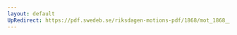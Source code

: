 ```yaml
---
layout: default
UpRedirect: https://pdf.swedeb.se/riksdagen-motions-pdf/1868/mot_1868__ak__00298/mot_1868__ak__00298_002.pdf
---
```

